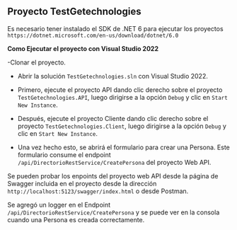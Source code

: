 ## Proyecto TestGetechnologies

Es necesario tener instalado el SDK de .NET 6 para ejecutar los proyectos `https://dotnet.microsoft.com/en-us/download/dotnet/6.0`

**Como Ejecutar el proyecto con Visual Studio 2022**

-Clonar el proyecto.

- Abrir la solución `TestGetechnologies.sln` con Visual Studio 2022.

- Primero, ejecute el proyecto API dando clic derecho sobre el proyecto `TestGetechnologies.API`, luego dirigirse a la opción `Debug` y clic en `Start New Instance`.

- Después, ejecute el proyecto Cliente dando clic derecho sobre el proyecto `TestGetechnologies.Client`, luego dirigirse a la opción `Debug` y clic en `Start New Instance`.

- Una vez hecho esto, se abrirá el formulario para crear una Persona. Este formulario consume el endpoint `/api/DirectorioRestService/CreatePersona` del proyecto Web API.

Se pueden probar los enpoints del proyecto web API desde la página de Swagger incluida en el proyecto desde la dirección `http://localhost:5123/swagger/index.html` o desde Postman.

Se agregó un logger en el Endpoint `/api/DirectorioRestService/CreatePersona` y se puede ver en la consola cuando una Persona es creada correctamente.
